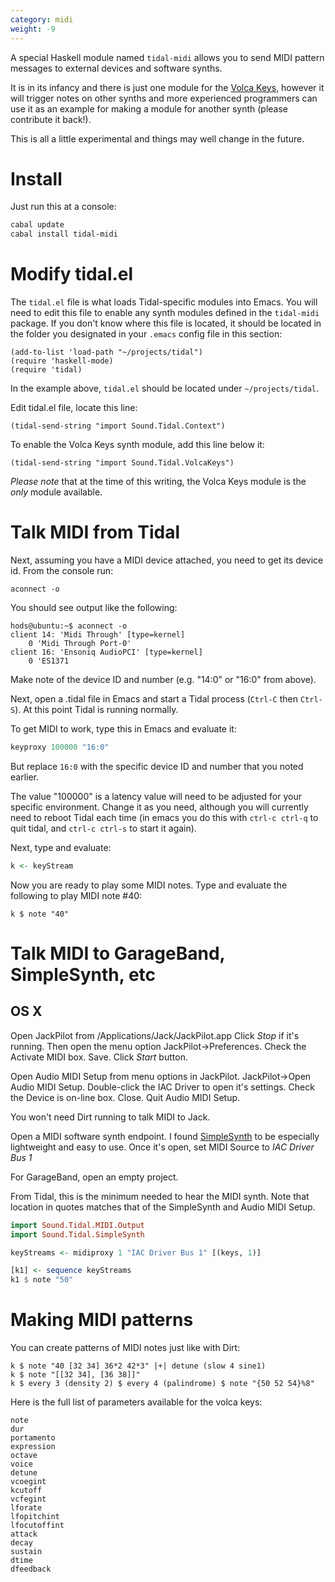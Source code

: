 ```yaml
---
category: midi
weight: -9
---
```

A special Haskell module named `tidal-midi` allows you to send MIDI pattern messages to external devices and software synths.

It is in its infancy and there is just one module for the [Volca Keys](http://www.korg.com/us/products/dj/volca_keys/), however it will trigger notes on other synths and more experienced programmers can use it as an example for making a module for another synth (please contribute it back!).

This is all a little experimental and things may well change in the future.

# Install

Just run this at a console:

~~~~bash
cabal update
cabal install tidal-midi
~~~~

# Modify tidal.el

The `tidal.el` file is what loads Tidal-specific modules into Emacs. You will need to edit this file to enable any synth modules defined in the `tidal-midi` package.
If you don't know where this file is located, it should be located in the folder you designated in your `.emacs` config file in this section:

~~~~emacs
(add-to-list 'load-path "~/projects/tidal")
(require 'haskell-mode)
(require 'tidal)
~~~~

In the example above, `tidal.el` should be located under `~/projects/tidal`.

Edit tidal.el file, locate this line:

~~~~emacs
(tidal-send-string "import Sound.Tidal.Context")
~~~~

To enable the Volca Keys synth module, add this line below it:

~~~~emacs
(tidal-send-string "import Sound.Tidal.VolcaKeys")
~~~~

_Please note_ that at the time of this writing, the Volca Keys module is the _only_ module available.

# Talk MIDI from Tidal

Next, assuming you have a MIDI device attached, you need to get its device id. From the console run:

~~~~{bash}
aconnect -o
~~~~

You should see output like the following:

~~~~{bash}
hods@ubuntu:~$ aconnect -o
client 14: 'Midi Through' [type=kernel]
    0 'Midi Through Port-0'
client 16: 'Ensoniq AudioPCI' [type=kernel]
    0 'ES1371
~~~~

Make note of the device ID and number (e.g. "14:0" or "16:0" from above).

Next, open a .tidal file in Emacs and start a Tidal process (`Ctrl-C` then `Ctrl-S`). At this point Tidal is running normally.

To get MIDI to work, type this in Emacs and evaluate it:

```haskell
keyproxy 100000 "16:0"
```

But replace `16:0` with the specific device ID and number that you noted earlier.

The value "100000" is a latency value will need to be adjusted for your specific environment. Change it as you need, although you will currently need to reboot Tidal each time (in emacs you do this with `ctrl-c ctrl-q` to quit tidal, and `ctrl-c ctrl-s` to start it again).

Next, type and evaluate:

```haskell
k <- keyStream
```

Now you are ready to play some MIDI notes. Type and evaluate the following to play MIDI note #40:

`k $ note "40"`

# Talk MIDI to GarageBand, SimpleSynth, etc

## OS X
Open JackPilot from 
/Applications/Jack/JackPilot.app
Click _Stop_ if it's running. Then open the menu option JackPilot->Preferences. Check the Activate MIDI box. Save. Click _Start_ button. 

Open Audio MIDI Setup from menu options in JackPilot. JackPilot->Open Audio MIDI Setup. Double-click the IAC Driver to open it's settings. Check the Device is on-line box. Close. Quit Audio MIDI Setup.  

You won't need Dirt running to talk MIDI to Jack. 

Open a MIDI software synth endpoint. I found [SimpleSynth](http://notahat.com/simplesynth) to be especially lightweight and easy to use. Once it's open, set MIDI Source to _IAC Driver Bus 1_

For GarageBand, open an empty project. 

From Tidal, this is the minimum needed to hear the MIDI synth. Note that location in quotes matches that of the SimpleSynth and Audio MIDI Setup. 

```haskell
import Sound.Tidal.MIDI.Output
import Sound.Tidal.SimpleSynth

keyStreams <- midiproxy 1 "IAC Driver Bus 1" [(keys, 1)]

[k1] <- sequence keyStreams
k1 $ note "50"
```

# Making MIDI patterns

You can create patterns of MIDI notes just like with Dirt:

~~~~{haskell}
k $ note "40 [32 34] 36*2 42*3" |+| detune (slow 4 sine1)
k $ note "[[32 34], [36 38]]"
k $ every 3 (density 2) $ every 4 (palindrome) $ note "{50 52 54}%8"
~~~~

Here is the full list of parameters available for the volca keys:

~~~~{haskell}
note
dur
portamento
expression
octave
voice
detune
vcoegint
kcutoff
vcfegint
lforate
lfopitchint
lfocutoffint
attack
decay
sustain
dtime
dfeedback
~~~~
